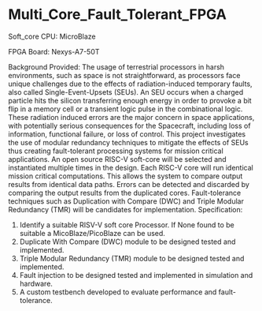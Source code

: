 # Multi_Core_Fault_Tolerant_FPGA
Soft_core CPU: MicroBlaze

FPGA Board: Nexys-A7-50T

Background Provided:
The usage of terrestrial processors in harsh environments, such as space is not straightforward, as processors face unique challenges due to the effects of radiation-induced temporary faults, also called Single-Event-Upsets (SEUs). An SEU occurs when a charged particle hits the silicon transferring enough energy in order to provoke a bit flip in a memory cell or a transient logic pulse in the combinational logic. These radiation induced errors are the major concern in space applications, with potentially serious consequences for the Spacecraft, including loss of information, functional failure, or loss of control. This project investigates the use of modular redundancy techniques to mitigate the effects of SEUs thus creating fault-tolerant processing systems for mission critical applications. An open source RISC-V soft-core will be selected and instantiated multiple times in the design. Each RISC-V core will run identical mission critical computations. This allows the system to compare output results from identical data paths. Errors can be detected and discarded by comparing the output results from the duplicated cores. Fault-tolerance techniques such as Duplication with Compare (DWC) and Triple Modular Redundancy (TMR) will be candidates for implementation.
Specification:
1.	Identify a suitable RISV-V soft core Processor. If None found to be suitable a MicoBlaze/PicoBlaze can be used.
2.	Duplicate With Compare (DWC) module to be designed tested and implemented.
3.	Triple Modular Redundancy (TMR) module to be designed tested and implemented.
4.	Fault injection to be designed tested and implemented in simulation and hardware.
5.	A custom testbench developed to evaluate performance and fault-tolerance.
